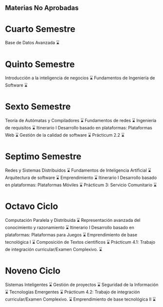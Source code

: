## Materias No Aprobadas

# Cuarto Semestre
Base de Datos Avanzada ⌛

# Quinto Semestre
Introducción a la inteligencia de negocios ⌛
Fundamentos de Ingeniería de Software ⌛

# Sexto Semestre
Teoría de Autómatas y Compiladores ⌛
Fundamentos de redes ⌛
Ingeniería de requisitos ⌛
Itinerario I Desarrollo basado en plataformas: Plataformas Web ⌛
Gestión de la calidad de software ⌛
Prácticum 2.2 ⌛

# Septimo Semestre
Redes y Sistemas Distribuidos ⌛
Fundamentos de Inteligencia Artificial ⌛
Arquitectura de software ⌛
Emprendimiento ⌛
Itinerario I Desarrollo basado en plataformas: Plataformas Móviles ⌛
Prácticum 3: Servicio Comunitario ⌛

# Octavo Ciclo
Computación Paralela y Distribuida ⌛
Representación avanzada del conocimiento y razonamiento ⌛
Itinerario I Desarrollo basado en plataformas: Plataformas para Juegos ⌛
Emprendimiento de base tecnológica I ⌛
Composición de Textos cientificos ⌛
Prácticum 4.1: Trabajo de integración curricular/Examen Complexivo. ⌛

# Noveno Ciclo
Sistemas Inteligentes ⌛
Gestión de proyectos ⌛
Seguridad de la Información ⌛
Tecnologías Emergentes ⌛
Prácticum 4.2: Trabajo de integración curricular/Examen Complexivo. ⌛
Emprendimiento de base tecnológica II ⌛
